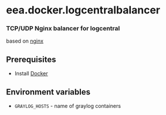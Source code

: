 # eea.docker.logcentralbalancer
### TCP/UDP Nginx balancer for logcentral

based on [nginx](https://hub.docker.com/_/nginx/)

## Prerequisites

- Install [Docker](https://docs.docker.com/installation/)

## Environment variables

* ```GRAYLOG_HOSTS``` - name of graylog containers

